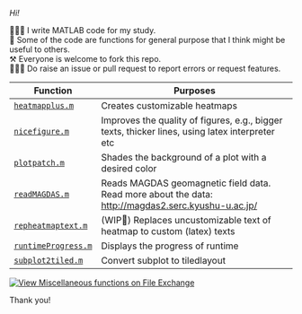 *Hi!*

👨🏼‍💻 I write MATLAB code for my study.\
🤔 Some of the code are functions for general purpose that I think might be useful to others.\
⚒️ Everyone is welcome to fork this repo.\
🙋🏼‍♂️ Do raise an issue or pull request to report errors or request features.

|Function|Purposes|
|--------|--------|
|[`heatmapplus.m`](heatmapplus.m)|Creates customizable heatmaps|
|[`nicefigure.m`](nicefigure.m)|Improves the quality of figures, e.g., bigger texts, thicker lines, using latex interpreter etc|
|[`plotpatch.m`](plotpatch.m)|Shades the background of a plot with a desired color|
|[`readMAGDAS.m`](readMAGDAS.m)|Reads MAGDAS geomagnetic field data. Read more about the data: http://magdas2.serc.kyushu-u.ac.jp/|
|[`repheatmaptext.m`](repheatmaptext.m)|(WIP🚧) Replaces uncustomizable text of heatmap to custom (latex) texts|
|[`runtimeProgress.m`](runtimeProgress.m)|Displays the progress of runtime|
|[`subplot2tiled.m`](subplot2tiled.m)|Convert subplot to tiledlayout|

[![View Miscellaneous functions on File Exchange](https://www.mathworks.com/matlabcentral/images/matlab-file-exchange.svg)](https://www.mathworks.com/matlabcentral/fileexchange/106755-miscellaneous-functions)

Thank you!
